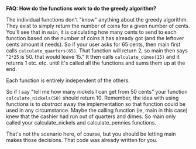 **FAQ:  How do the functions work to do the greedy algorithm?** 

The individual functions don't "know" anything about the greedy algorithm.  They exist to simply return the number of coins for a given number of cents.  You'll see that in `main`, it is calculating how many cents to send to each function based on the number of coins it has already got (and the leftover cents amount it needs).  So if your user asks for 65 cents, then main first calls `calculate_quarters(65)`.  That function will return 2, so main then says "`2*25` is 50.  that would leave 15."  It then calls `calculate_dimes(15)` and it returns 1 etc. etc. until it's called all the functions and sums them up at the end.

Each function is entirely independent of the others.

So if I say "tell me how many nickels I can get from 50 cents" your function `calculate_nickels(50)` should return 10.
Remember, the idea with using functions is to *abstract* away the implementation so that function could be used in any circumstance.  Maybe the calling function (ie, main in this case) knew that the cashier had run out of quarters and dimes.  So main only called your calculate_nickels and calculate_pennies functions.

That's not the scenario here, of course, but you should be letting main makes those decisions.  That code was already written for you.
